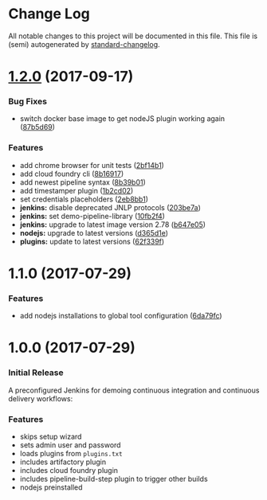 # Change Log

All notable changes to this project will be documented in this file. This file is (semi) autogenerated by [standard-changelog](https://github.com/conventional-changelog/conventional-changelog/tree/master/packages/standard-changelog).

<a name="1.2.0"></a>
# [1.2.0](https://github.com/AllianzDeutschlandAG/cidemo-jenkins/compare/v1.1.0...v) (2017-09-17)


### Bug Fixes

* switch docker base image to get nodeJS plugin working again ([87b5d69](https://github.com/AllianzDeutschlandAG/cidemo-jenkins/commit/87b5d69))


### Features

* add chrome browser for unit tests ([2bf14b1](https://github.com/AllianzDeutschlandAG/cidemo-jenkins/commit/2bf14b1))
* add cloud foundry cli ([8b16917](https://github.com/AllianzDeutschlandAG/cidemo-jenkins/commit/8b16917))
* add newest pipeline syntax ([8b39b01](https://github.com/AllianzDeutschlandAG/cidemo-jenkins/commit/8b39b01))
* add timestamper plugin ([1b2cd02](https://github.com/AllianzDeutschlandAG/cidemo-jenkins/commit/1b2cd02))
* set credentials placeholders ([2eb8bb1](https://github.com/AllianzDeutschlandAG/cidemo-jenkins/commit/2eb8bb1))
* **jenkins:** disable deprecated JNLP protocols ([203be7a](https://github.com/AllianzDeutschlandAG/cidemo-jenkins/commit/203be7a))
* **jenkins:** set demo-pipeline-library ([10fb2f4](https://github.com/AllianzDeutschlandAG/cidemo-jenkins/commit/10fb2f4))
* **jenkins:** upgrade to latest image version 2.78 ([b647e05](https://github.com/AllianzDeutschlandAG/cidemo-jenkins/commit/b647e05))
* **nodejs:** upgrade to latest versions ([d365d1e](https://github.com/AllianzDeutschlandAG/cidemo-jenkins/commit/d365d1e))
* **plugins:** update to latest versions ([62f339f](https://github.com/AllianzDeutschlandAG/cidemo-jenkins/commit/62f339f))


<a name="1.1.0"></a>
# 1.1.0 (2017-07-29)

### Features

* add nodejs installations to global tool configuration ([6da79fc](https://github.com/AllianzDeutschlandAG/cidemo-jenkins/commit/6da79fc))

<a name="1.0.0"></a>
# 1.0.0 (2017-07-29)

### Initial Release

A preconfigured Jenkins for demoing continuous integration and continuous delivery workflows:

### Features

* skips setup wizard
* sets admin user and password
* loads plugins from `plugins.txt`
* includes artifactory plugin
* includes cloud foundry plugin
* includes pipeline-build-step plugin to trigger other builds
* nodejs preinstalled
